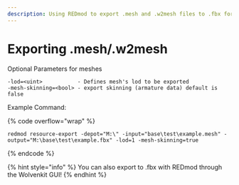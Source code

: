 ```yaml
---
description: Using REDmod to export .mesh and .w2mesh files to .fbx format
---
```


# Exporting .mesh/.w2mesh

Optional Parameters for meshes

```
-lod=<uint>           - Defines mesh's lod to be exported
-mesh-skinning=<bool> - export skinning (armature data) default is false
```

Example Command:

{% code overflow="wrap" %}
```
redmod resource-export -depot="M:\" -input="base\test\example.mesh" -output="M:\base\test\example.fbx" -lod=1 -mesh-skinning=true
```
{% endcode %}

{% hint style="info" %}
You can also export to .fbx with REDmod through the Wolvenkit GUI!
{% endhint %}
